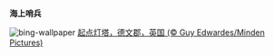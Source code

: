 
**海上哨兵**

![bing-wallpaper](https://www.bing.com/th?id=OHR.StartPointLight_ZH-CN4021540566_1920x1080.jpg)
[起点灯塔，德文郡，英国 (© Guy Edwardes/Minden Pictures)](https://www.bing.com/search?q=%E8%8B%B1%E5%9B%BD%E5%BE%B7%E6%96%87%E9%83%A1&amp;form=hpcapt&amp;mkt=zh-cn)
  